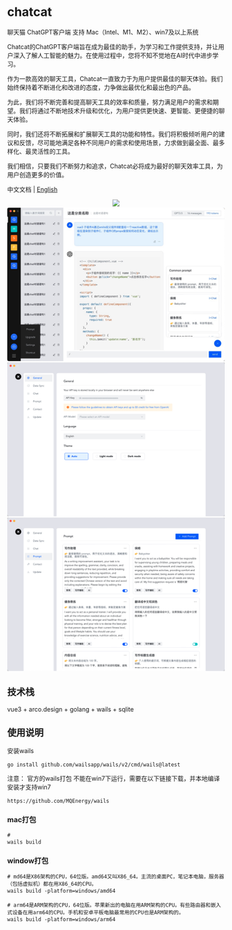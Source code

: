 # chatcat
聊天猫 ChatGPT客户端 支持 Mac（Intel、M1、M2）、win7及以上系统

Chatcat的ChatGPT客户端旨在成为最佳的助手，为学习和工作提供支持，并让用户深入了解人工智能的魅力。在使用过程中，您将不知不觉地在AI时代中进步学习。

作为一款高效的聊天工具，Chatcat一直致力于为用户提供最佳的聊天体验。我们始终保持着不断进化和改进的态度，力争做出最优化和最出色的产品。

为此，我们将不断完善和提高聊天工具的效率和质量，努力满足用户的需求和期望。我们将通过不断地技术升级和优化，为用户提供更快速、更智能、更便捷的聊天体验。

同时，我们还将不断拓展和扩展聊天工具的功能和特性。我们将积极倾听用户的建议和反馈，尽可能地满足各种不同用户的需求和使用场景，力求做到最全面、最多样化、最灵活性的工具。

我们相信，只要我们不断努力和追求，Chatcat必将成为最好的聊天效率工具，为用户创造更多的价值。

中文文档 | [English](README.md)

<p align="center" style="text-align: center">
<img src="screenshot/use.gif" />
<img src="screenshot/home.jpg" />
<img src="screenshot/setting_general.png" />
<img src="screenshot/setting_prompt.png" />
</p>

## 技术栈
vue3 + arco.design + golang + wails + sqlite

## 使用说明
安装wails
```
go install github.com/wailsapp/wails/v2/cmd/wails@latest
```
注意：
官方的wails打包 不能在win7下运行，需要在以下链接下载，并本地编译安装才支持win7
```
https://github.com/MQEnergy/wails
```

### mac打包
```shell
# 
wails build
```

### window打包
```shell
# md64是X86架构的CPU，64位版。amd64又叫X86_64。主流的桌面PC，笔记本电脑，服务器（包括虚拟机）都在用X86_64的CPU。
wails build -platform=windows/amd64

# arm64是ARM架构的CPU，64位版。苹果新出的电脑在用ARM架构的CPU。有些路由器和嵌入式设备在用arm64的CPU。手机和安卓平板电脑最常用的CPU也是ARM架构的。
wails build -platform=windows/arm64
```